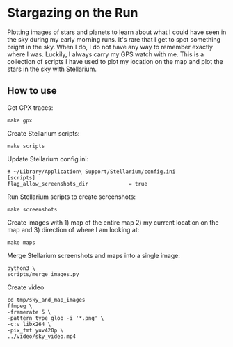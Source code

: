 # Stargazing on the Run

Plotting images of stars and planets to learn about what I could have seen in the sky during my early morning runs. It's rare that I get to spot something bright in the sky. When I do, I do not have any way to remember exactly where I was. Luckily, I always carry my GPS watch with me. This is a collection of scripts I have used to plot my location on the map and plot the stars in the sky with Stellarium.

## How to use

Get GPX traces:

```
make gpx
```

Create Stellarium scripts:

```
make scripts
```

Update Stellarium config.ini:

```
# ~/Library/Application\ Support/Stellarium/config.ini
[scripts]
flag_allow_screenshots_dir             = true
```

Run Stellarium scripts to create screenshots:

```
make screenshots
```

Create images with 1) map of the entire map 2) my current location on the map and 3) direction of where I am looking at:

```
make maps
```

Merge Stellarium screenshots and maps into a single image:

```
python3 \
scripts/merge_images.py
```

Create video

```
cd tmp/sky_and_map_images
ffmpeg \
-framerate 5 \
-pattern_type glob -i '*.png' \
-c:v libx264 \
-pix_fmt yuv420p \
../video/sky_video.mp4
```
